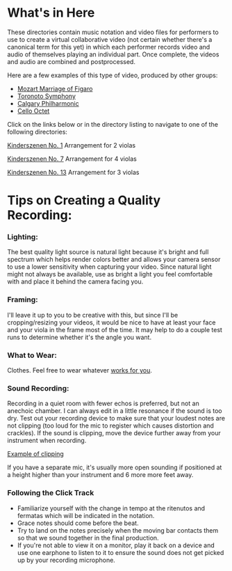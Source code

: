 # What's in Here

These directories contain music notation and video files for performers to use
to create a virtual collaborative video (not certain whether there's a canonical term for this yet)
in which each performer records video and audio of themselves playing an individual part.
Once complete, the videos and audio are combined and postprocessed.

Here are a few examples of this type of video, produced by other groups:

* [Mozart Marriage of Figaro](https://youtu.be/9Bacj8z6SRU)
* [Toronoto Symphony](https://youtu.be/5rzZ2F18MwI)
* [Calgary Philharmonic](https://youtu.be/ZXeA2--_4eE)
* [Cello Octet](https://youtu.be/ZzLkiF-OQ-4)

Click on the links below or in the directory listing to navigate to
one of the following directories:

[Kinderszenen No. 1](https://github.com/violaas/music//tree/master/kinderszenen%20project/Kinderszenen_No1)
Arrangement for 2 violas


[Kinderszenen No. 7](https://github.com/violaas/music//tree/master/kinderszenen%20project/Kinderszenen_No7)
Arrangement for 4 violas


[Kinderszenen No. 13](https://github.com/violaas/music//tree/master/kinderszenen%20project/Kinderszenen_No13)
Arrangement for 3 violas

# Tips on Creating a Quality Recording:

### Lighting:

The best quality light source is natural light because it's bright and full spectrum which helps render colors better and allows your camera sensor to use a lower sensitivity when capturing your video. Since natural light might not always be available, use as bright a light you feel comfortable with and place it behind the camera facing you.

### Framing: 

I'll leave it up to you to be creative with this, but since I'll be cropping/resizing your videos, it would be nice to have at least your face and your viola in the frame most of the time. It may help to do a couple test runs to determine whether it's the angle you want.

### What to Wear:

Clothes. Feel free to wear whatever [works for you](https://www.facebook.com/photo.php?fbid=798453839941&set=t.23252&type=3&theater).

### Sound Recording:

Recording in a quiet room with fewer echos is preferred, but not an anechoic chamber. I can always edit in a little resonance if the sound is too dry. Test out your recording device to make sure that your loudest notes are not clipping (too loud for the mic to register which causes distortion and crackles). If the sound is clipping, move the device further away from your instrument when recording.

[Example of clipping](https://youtu.be/9uEtworGLrU?t=124)

If you have a separate mic, it's usually more open sounding if positioned at a height higher than your instrument and 6 more more feet away.

### Following the Click Track

* Familiarize yourself with the change in tempo at the ritenutos and fermatas which will be indicated in the notation.
* Grace notes should come before the beat.
* Try to land on the notes precisely when the moving bar contacts them so that we sound together in the final production.
* If you're not able to view it on a monitor, play it back on a device and use one earphone to listen to it to ensure the sound does not get picked up by your recording microphone.